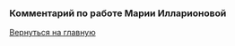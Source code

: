 ### Комментарий по работе Марии Илларионовой








[Вернуться на главную ](Reviews_for_TW.md "Возврат на главную страницу") 